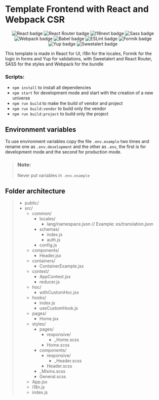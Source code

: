 # Template Frontend with React and Webpack CSR
<p align="center">
  <img src="https://img.shields.io/badge/react%20-%2361dafb.svg?&style=for-the-badge&logo=react&logoColor=white" alt="React badge" />
  <img src="https://img.shields.io/badge/react%20router%20-%23f44250.svg?&style=for-the-badge&logo=reactrouter&logoColor=white" alt="React Router badge" />
  <img src="https://img.shields.io/badge/i18next%20-%2326a69a.svg?&style=for-the-badge&logo=i18next&logoColor=white" alt="I18next badge" />
  <img src="https://img.shields.io/badge/sass%20-%23bf4080.svg?&style=for-the-badge&logo=sass&logoColor=white" alt="Sass badge" />
  <img src="https://img.shields.io/badge/webpack%20-%235299c8.svg?&style=for-the-badge&logo=webpack&logoColor=white" alt="Webpack badge" />
  <img src="https://img.shields.io/badge/babel%20-%23f5da55.svg?&style=for-the-badge&logo=babel&logoColor=white" alt="Babel badge" />
  <img src="https://img.shields.io/badge/eslint%20-%234b32c3.svg?&style=for-the-badge&logo=eslint&logoColor=white" alt="ESLint badge" />
  <img src="https://img.shields.io/badge/formik%20-%231d4ed8.svg?&style=for-the-badge&logo=formik&logoColor=white" alt="Formik badge" />
  <img src="https://img.shields.io/badge/yup%20-%23111827.svg?&style=for-the-badge&logo=yup&logoColor=white" alt="Yup badge" />
  <img src="https://img.shields.io/badge/sweetalert%20-%23f27474.svg?&style=for-the-badge&logo=sweetalert&logoColor=white" alt="Sweetalert badge" />
</p>

This template is made in React for UI, i18n for the locales, Formik for the logic in forms and Yup for validations, with Sweetalert and React Router, SASS for the styles and Webpack for the bundle


### Scripts:
- `npm install` to install all dependencies
- `npm start` for development mode and start with the creation of a new universe
- `npm run build` to make the build of vendor and project
- `npm run build:vendor` to build only the vendor
- `npm run build:project` to build only the project

## Environment variables
To use environment variables copy the file `.env.example` two times and rename one as `.env.development` and the other as `.env`, the first is for development mode and the second for production mode.

> ### Note:
> Never put variables in `.env.example`

## Folder architecture

> - public/
> - src/
>   - common/
>     - locales/
>       - lang/namespace.json // Example: es/translation.json
>     - schemas/
>       - index.js
>       - auth.js
>     - config.js
>   - components/
>     - Header.jsx
>   - containers/
>     - ContainerExample.jsx
>   - context/
>     - AppContext.jsx
>     - reducer.js
>   - hoc/
>     - withCustomHoc.jsx
>   - hooks/
>     - index.js
>     - useCustomHook.js
>   - pages/
>     - Home.jsx
>   - styles/
>     - pages/
>       - responsive/
>         - _Home.scss
>       - Home.scss
>     - components/
>       - responsive/
>         - _Header.scss
>       - Header.scss
>     - _Mixins.scss
>     - General.scss
>   - App.jsx
>   - i18n.js
>   - index.js
